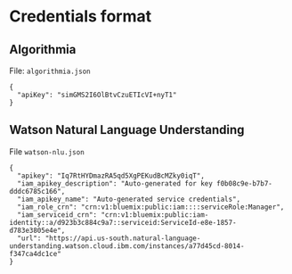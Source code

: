 # Credentials format

## Algorithmia

File: `algorithmia.json`

```
{
  "apiKey": "simGMS2I6OlBtvCzuETIcVI+nyT1"
}
```

## Watson Natural Language Understanding
File `watson-nlu.json`
```
{
  "apikey": "Iq7RtHYDmazRA5qd5XgPEKudBcMZky0iqT",
  "iam_apikey_description": "Auto-generated for key f0b08c9e-b7b7-dddc6785c166",
  "iam_apikey_name": "Auto-generated service credentials",
  "iam_role_crn": "crn:v1:bluemix:public:iam::::serviceRole:Manager",
  "iam_serviceid_crn": "crn:v1:bluemix:public:iam-identity::a/d923b3c884c9a7::serviceid:ServiceId-e8e-1857-d783e3805e4e",
  "url": "https://api.us-south.natural-language-understanding.watson.cloud.ibm.com/instances/a77d45cd-8014-f347ca4dc1ce"
}
```